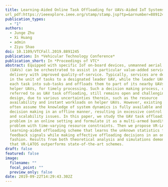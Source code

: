 ```yaml
---
title: Learning-Aided Online Task Offloading for UAVs-Aided IoT Systems
url_pdf:https://ieeexplore.ieee.org/stamp/stamp.jsp?tp=&arnumber=8891245
publication_types:
  - "1"
authors:
  - Junge Zhu
  - Xi Huang
  - admin
  - Ziyu Shao
doi: 10.1109/VTCFall.2019.8891245
publication: In *Vehicular Technology Conference*
publication_short: In *Proceedings of VTC*
abstract: Equipped with specific IoT on-board devices, unmanned aerial vehicles
  (UAVs) can be orchestrated to assist in particular value-added service
  delivery with improved quality-of-service. Typically, services are delegated
  in the unit of tasks to a designated leader UAV, while the leader UAV splits
  each task into sub-tasks and offloads them to part of its nearby UAVs, a.k.a.
  helper UAVs, for timely processing. Such a decision making process, often
  referred to as UAV task offloading, still remains open and challenging to
  design, due to various uncertainties therein, such as the resource
  availability and instant workloads on helper UAVs. However, existing solutions
  often assume the knowledge of system dynamics is fully available and conduct
  decision making in an offline manner, resulting in excessive control overheads
  and scalability issues. In this paper, we study the UAV task offloading
  problem in an online setting and formulate it as a multi-armed bandits (MAB)
  problem with time-varying resource constraints. Then we propose VR-LATOS, a
  learning-aided offloading scheme that learns the unknown statistics from
  feedback signals while making effective offloading decisions in an online
  fashion. Results from both theoretical analysis and simulations demonstrate
  that VR-LATOS outperforms state-of-the-art schemes.
draft: false
featured: false
image:
  filename: ""
  focal_point: ""
  preview_only: false
date: 2019-09-22T14:29:43.302Z
---
```


